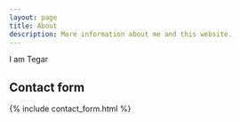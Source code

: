 ```yaml
---
layout: page
title: About
description: More information about me and this website.
---
```


I am Tegar

## Contact form

{% include contact_form.html %}
